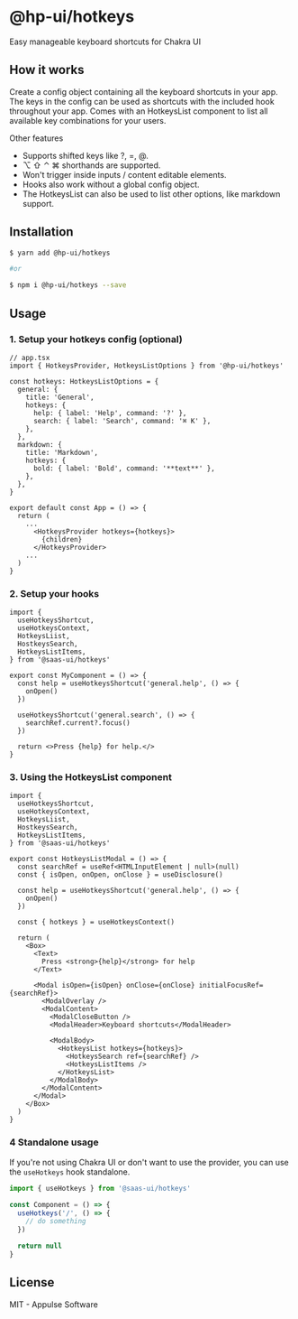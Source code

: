 # @hp-ui/hotkeys

Easy manageable keyboard shortcuts for Chakra UI

## How it works

Create a config object containing all the keyboard shortcuts in your app. The keys in the config can be used as shortcuts with the included hook throughout your app. Comes with an HotkeysList component to list all available key combinations for your users.

Other features

- Supports shifted keys like ?, =, @.
- ⌥ ⇧ ⌃ ⌘ shorthands are supported.
- Won't trigger inside inputs / content editable elements.
- Hooks also work without a global config object.
- The HotkeysList can also be used to list other options, like markdown support.

## Installation

```sh
$ yarn add @hp-ui/hotkeys

#or

$ npm i @hp-ui/hotkeys --save
```

## Usage

### 1. Setup your hotkeys config (optional)

```tsx
// app.tsx
import { HotkeysProvider, HotkeysListOptions } from '@hp-ui/hotkeys'

const hotkeys: HotkeysListOptions = {
  general: {
    title: 'General',
    hotkeys: {
      help: { label: 'Help', command: '?' },
      search: { label: 'Search', command: '⌘ K' },
    },
  },
  markdown: {
    title: 'Markdown',
    hotkeys: {
      bold: { label: 'Bold', command: '**text**' },
    },
  },
}

export default const App = () => {
  return (
    ...
      <HotkeysProvider hotkeys={hotkeys}>
        {children}
      </HotkeysProvider>
    ...
  )
}
```

### 2. Setup your hooks

```tsx
import {
  useHotkeysShortcut,
  useHotkeysContext,
  HotkeysLiist,
  HostkeysSearch,
  HotkeysListItems,
} from '@saas-ui/hotkeys'

export const MyComponent = () => {
  const help = useHotkeysShortcut('general.help', () => {
    onOpen()
  })

  useHotkeysShortcut('general.search', () => {
    searchRef.current?.focus()
  })

  return <>Press {help} for help.</>
}
```

### 3. Using the HotkeysList component

```tsx
import {
  useHotkeysShortcut,
  useHotkeysContext,
  HotkeysLiist,
  HostkeysSearch,
  HotkeysListItems,
} from '@saas-ui/hotkeys'

export const HotkeysListModal = () => {
  const searchRef = useRef<HTMLInputElement | null>(null)
  const { isOpen, onOpen, onClose } = useDisclosure()

  const help = useHotkeysShortcut('general.help', () => {
    onOpen()
  })

  const { hotkeys } = useHotkeysContext()

  return (
    <Box>
      <Text>
        Press <strong>{help}</strong> for help
      </Text>

      <Modal isOpen={isOpen} onClose={onClose} initialFocusRef={searchRef}>
        <ModalOverlay />
        <ModalContent>
          <ModalCloseButton />
          <ModalHeader>Keyboard shortcuts</ModalHeader>

          <ModalBody>
            <HotkeysList hotkeys={hotkeys}>
              <HotkeysSearch ref={searchRef} />
              <HotkeysListItems />
            </HotkeysList>
          </ModalBody>
        </ModalContent>
      </Modal>
    </Box>
  )
}
```

### 4 Standalone usage

If you're not using Chakra UI or don't want to use the provider, you can use the `useHotkeys` hook standalone.

```jsx
import { useHotkeys } from '@saas-ui/hotkeys'

const Component = () => {
  useHotkeys('/', () => {
    // do something
  })

  return null
}
```

## License

MIT - Appulse Software
